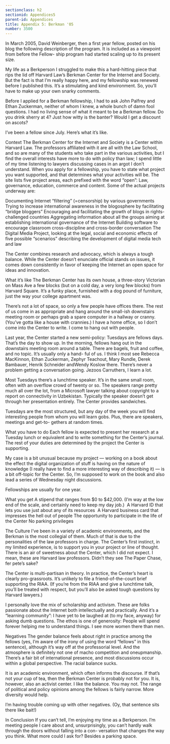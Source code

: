 ```yaml
---
sectionclass: h2
sectionid: Appendices5  
parent-id: Appendices
title: Appendix 5: Berkman '05
number: 3500
---
```


In March 2005, David Weinberger, then a first year fellow, posted on his blog the following description of the program. It is included as a viewpoint from before the Fellow- ship program had started scaling up to its present size.

My life as a Berkperson
I struggled to make this a hard-hitting piece that rips the lid off Harvard Law’s Berkman Center for the Internet and Society. But the fact is that I’m really happy here, and my fellowship was renewed before I published this. It’s a stimulating and kind environment. So, you’ll have to make up your own snarky comments.

Before I applied for a Berkman fellowship, I had to ask John Palfrey and Ethan Zuckerman, neither of whom I knew, a whole bunch of damn fool questions. I had no living sense of what it meant to be a Berkman fellow. Do you drink sherry at 4? Just how witty is the banter? Would I get a discount on ascots?

I’ve been a fellow since July. Here’s what it’s like.

Context
The Berkman Center for the Internet and Society is a Center within Harvard Law. The professors affiliated with it are all with the Law School, and so are many of the students who take part in the various activities, but I find the overall interests have more to do with policy than law; I spend little of my time listening to lawyers discussing cases in an argot I don’t understand.
When you apply for a fellowship, you have to state what project you want supported, and that determines what your activities will be. The site lists five project areas, each prefixed with the word “open”: Law, governance, education, commerce and content. Some of the actual projects underway are:

Documenting Internet “filtering” (=censorship) by various governments Trying to increase international awareness in the blogosphere by facilitating “bridge bloggers” Encouraging and facilitating the growth of blogs in rights-challenged countries Aggregating information about all the groups aiming at establishing international governance of the Internet Building software to encourage classroom cross-discipline and cross-border conversation The Digital Media Project, looking at the legal, social and economic effects of five possible “scenarios” describing the development of digital media tech and law

The Center combines research and advocacy, which is always a tough balance. While the Center doesn’t enunciate official stands on issues, it comes down consistently in favor of keeping the Internet an open space for ideas and innovation.

What it’s like
The Berkman Center has its own house, a three-story Victorian on Mass Ave a few blocks (but on a cold day, a very long few blocks) from Harvard Square. It’s a funky place, furnished with a dog pound of furniture, just the way your college apartment was.

There’s not a lot of space, so only a few people have offices there. The rest of us come in as appropriate and hang around the small-ish downstairs meeting room or perhaps grab a spare computer in a hallway or cranny. (You’ve gotta like a house with crannies.) I have a home office, so I don’t come into the Center to write. I come to hang out with people.

Last year, the Center started a new semi-policy: Tuesdays are fellows days. That’s the day to show up. In the morning, fellows hang out in the downstairs meeting room around a table. There are bagels, fruit and coffee, and no topic. It’s usually only a hand- ful of us. I think I most see Rebecca MacKinnon, Ethan Zuckerman, Zephyr Teachout, Mary Rundle, Derek Bambauer, Henrik Schneider andWendy Koslow there. There’s never a problem getting a conversation going. Jezoos Carruthers, I learn a lot.

Most Tuesdays there’s a lunchtime speaker. It’s in the same small room, often with an overflow crowd of twenty or so. The speakers range pretty much all over the lot, from a Microsoft lawyer talking about copyright to a report on connectivity in Uzbekistan. Typically the speaker doesn’t get through her presentation entirely. The Center provides sandwiches.

Tuesdays are the most structured, but any day of the week you will find interesting people from whom you will learn gobs. Plus, there are speakers, meetings and get-to- gethers at random times.

What you have to do
Each fellow is expected to present her research at a Tuesday lunch or equivalent and to write something for the Center’s journal. The rest of your duties are determined by the project the Center is supporting.

My case is a bit unusual because my project — working on a book about the effect the digital organization of stuff is having on the nature of knowledge (I really have to find a more interesting way of describing it) — is a bit off-topic for the Center. So, I’m supposed to work on the book and also lead a series of Wednesday night discussions.

Fellowships are usually for one year.

What you get
A stipend that ranges from $0 to $42,000. (I’m way at the low end of the scale, and certainly need to keep my day job.)
 A Harvard ID that lets you use just about any of its resources
 A Harvard business card that impresses the hell out of people
The opportunity to participate in the life of the Center No parking privileges

The Culture
I’ve been in a variety of academic environments, and the Berkman is the most collegial of them. Much of that is due to the personalities of the law professors in charge. The Center’s first instinct, in my limited experience, is to support you in your project or line of thought. There is an air of sweetness about the Center, which I did not expect.
I mean, these are Harvard law professors. Didn’t they see The Paper Chase, fer pete’s sake?

The Center is multi-partisan in theory. In practice, the Center’s heart is clearly pro-grassroots. It’s unlikely to file a friend-of-the-court brief supporting the RIAA. (If you’re from the RIAA and give a lunchtime talk, you’ll be treated with respect, but you’ll also be asked tough questions by Harvard lawyers.)

I personally love the mix of scholarship and activism. These are folks passionate about the Internet both intellectually and practically. And it’s a “learning community”: I have yet to be laughed at (to my face, anyway) for asking dumb questions. The ethos is one of generosity: People will spend forever helping me to understand things.
I see more women there than men.

Negatives
The gender balance feels about right in practice among the fellows (yes, I’m aware of the irony of using the word “fellows” in this sentence), although it’s way off at the professorial level. And the atmosphere is definitely not one of macho competition and oneupmanship. There’s a fair bit of international presence, and most discussions occur within a global perspective. The racial balance sucks.

It is an academic environment, which often informs the discourse. If that’s not your cup of tea, then the Berkman Center is probably not for you. It is, however, also an activist center. I like the balance. You may not.
The range of political and policy opinions among the fellows is fairly narrow. More diversity would help.

I’m having trouble coming up with other negatives. (Oy, that sentence sits there like bait!)

In Conclusion
If you can’t tell, I’m enjoying my time as a Berkperson. I’m meeting people I care about and, unsurprisingly, you can’t hardly walk through the doors without falling into a con- versation that changes the way you think. What more could I ask for? Besides a parking space.

